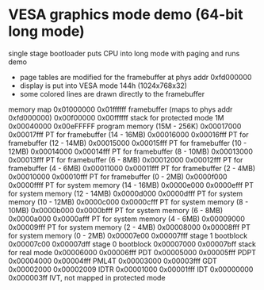 # VESA graphics mode demo (64-bit long mode)
single stage bootloader puts CPU into long mode with paging and runs demo
- page tables are modified for the framebuffer at phys addr 0xfd000000
- display is put into VESA mode 144h (1024x768x32)
- some colored lines are drawn directly to the framebuffer

memory map
    0x01000000 0x01ffffff framebuffer (maps to phys addr 0xfd000000)
    0x00f00000 0x00ffffff stack for protected mode 1M
    0x00040000 0x00eFFFFF program memory (15M - 256K)
    0x00017000 0x00017fff PT for framebuffer (14 - 16MB)
    0x00016000 0x00016fff PT for framebuffer (12 - 14MB)
    0x00015000 0x00015fff PT for framebuffer (10 - 12MB)
    0x00014000 0x00014fff PT for framebuffer (8 - 10MB)
    0x00013000 0x00013fff PT for framebuffer (6 - 8MB)
    0x00012000 0x00012fff PT for framebuffer (4 - 6MB)
    0x00011000 0x00011fff PT for framebuffer (2 - 4MB)
    0x00010000 0x00010fff PT for framebuffer (0 - 2MB)
    0x0000f000 0x0000ffff PT for system memory (14 - 16MB)
    0x0000e000 0x0000efff PT for system memory (12 - 14MB)
    0x0000d000 0x0000dfff PT for system memory (10 - 12MB)
    0x0000c000 0x0000cfff PT for system memory (8 - 10MB)
    0x0000b000 0x0000bfff PT for system memory (6 - 8MB)
    0x0000a000 0x0000afff PT for system memory (4 - 6MB)
    0x00009000 0x00009fff PT for system memory (2 - 4MB)
    0x00008000 0x00008fff PT for system memory (0 - 2MB)
    0x00007e00 0x00007fff stage 1 bootblock
    0x00007c00 0x00007dff stage 0 bootblock
    0x00007000 0x00007bff stack for real mode
    0x00006000 0x00006fff PDT
    0x00005000 0x00005fff PDPT
    0x00004000 0x00004fff PML4T
    0x00003000 0x00003fff GDT
    0x00002000 0x00002009 IDTR
    0x00001000 0x00001fff IDT
    0x00000000 0x000003ff IVT, not mapped in protected mode
